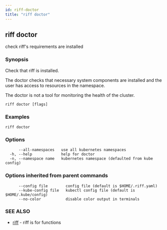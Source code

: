 ```yaml
---
id: riff-doctor
title: "riff doctor"
---
```

## riff doctor

check riff's requirements are installed

### Synopsis

Check that riff is installed.

The doctor checks that necessary system components are installed and the user
has access to resources in the namespace.

The doctor is not a tool for monitoring the health of the cluster.

```
riff doctor [flags]
```

### Examples

```
riff doctor
```

### Options

```
      --all-namespaces   use all kubernetes namespaces
  -h, --help             help for doctor
  -n, --namespace name   kubernetes namespace (defaulted from kube config)
```

### Options inherited from parent commands

```
      --config file        config file (default is $HOME/.riff.yaml)
      --kube-config file   kubectl config file (default is $HOME/.kube/config)
      --no-color           disable color output in terminals
```

### SEE ALSO

* [riff](riff.md)	 - riff is for functions

